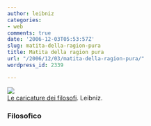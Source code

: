 ```yaml
---
author: leibniz
categories:
- web
comments: true
date: '2006-12-03T05:53:57Z'
slug: matita-della-ragion-pura
title: Matita della ragion pura
url: "/2006/12/03/matita-della-ragion-pura/"
wordpress_id: 2339

---
```

![](http://www.filosofico.net/leibnizcaricat.jpg)  
[Le caricature dei filosofi](http://www.filosofico.net/caricature.htm). Leibniz.

### Filosofico
